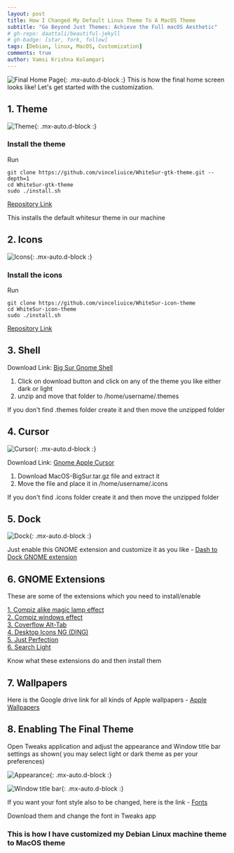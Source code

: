 ```yaml
---
layout: post
title: How I Changed My Default Linux Theme To A MacOS Theme
subtitle: "Go Beyond Just Themes: Achieve the Full macOS Aesthetic"
# gh-repo: daattali/beautiful-jekyll
# gh-badge: [star, fork, follow]
tags: [Debian, linux, MacOS, Customization]
comments: true
author: Vamsi Krishna Kolamgari
---
```


![Final Home Page](../assets/img/MacOS_Post/HomePage.png){: .mx-auto.d-block :}
This is how the final home screen looks like! Let's get started with the customization.


## 1. Theme

![Theme](../assets/img/MacOS_Post/Theme.png){: .mx-auto.d-block :}

### Install the theme

Run 
```
git clone https://github.com/vinceliuice/WhiteSur-gtk-theme.git --depth=1 
cd WhiteSur-gtk-theme
sudo ./install.sh
```

[Repository Link](https://github.com/vinceliuice/WhiteSur-gtk-theme.git)

This installs the default whitesur theme in our machine


## 2. Icons

![Icons](../assets/img/MacOS_Post/Icons.png){: .mx-auto.d-block :}

### Install the icons
Run 
```
git clone https://github.com/vinceliuice/WhiteSur-icon-theme
cd WhiteSur-icon-theme
sudo ./install.sh
```
[Repository Link](https://github.com/vinceliuice/WhiteSur-icon-theme)

## 3. Shell 

Download Link: [Big Sur Gnome Shell](https://www.gnome-look.org/p/1429633/)

1. Click on download button and click on any of the theme you like either dark or light
2. unzip and move that folder to /home/username/.themes

If you don't find .themes folder create it and then move the unzipped folder 

## 4. Cursor

![Cursor](../assets/img/MacOS_Post/cursor.png){: .mx-auto.d-block :}


Download Link: [Gnome Apple Cursor](https://www.gnome-look.org/p/1408466/)

1. Download MacOS-BigSur.tar.gz file and extract it
2. Move the file and place it in /home/username/.icons

If you don't find .icons folder create it and then move the unzipped folder 


## 5. Dock

![Dock](../assets/img/MacOS_Post/Dock.png){: .mx-auto.d-block :}

Just enable this GNOME extension and customize it as you like - [Dash to Dock GNOME extension](https://extensions.gnome.org/extension/307/dash-to-dock/)

## 6. GNOME Extensions

These are some of the extensions which you need to install/enable

[1. Compiz alike magic lamp effect](https://extensions.gnome.org/extension/3740/compiz-alike-magic-lamp-effect/)  
[2. Compiz windows effect ](https://extensions.gnome.org/extension/3210/compiz-windows-effect/)  
[3. Coverflow Alt-Tab](https://extensions.gnome.org/extension/97/coverflow-alt-tab/)  
[4. Desktop Icons NG (DING) ](https://extensions.gnome.org/extension/2087/desktop-icons-ng-ding/)  
[5. Just Perfection ](https://extensions.gnome.org/extension/3843/just-perfection/)  
[6. Search Light](https://extensions.gnome.org/extension/5489/search-light/)  

Know what these extensions do and then install them 

## 7. Wallpapers

Here is the Google drive link for all kinds of Apple wallpapers - [Apple Wallpapers](https://drive.google.com/drive/folders/1qutMH7gUl3pwZzXC23Alfgj88gkndus-?usp=drive_link)

## 8. Enabling The Final Theme

Open Tweaks application and adjust the appearance and Window title bar settings as shown( you may select light or dark theme as per your preferences)

![Appearance](../assets/img/MacOS_Post/Tweaks.png){: .mx-auto.d-block :}

![Window title bar](../assets/img/MacOS_Post/Tweaks2.png){: .mx-auto.d-block :}

If you want your font style also to be changed, here is the link - [Fonts](https://www.download-free-fonts.com/category/san-francisco-fonts)

Download them and change the font in Tweaks app

### This is how I have customized my Debian Linux machine theme to MacOS theme


